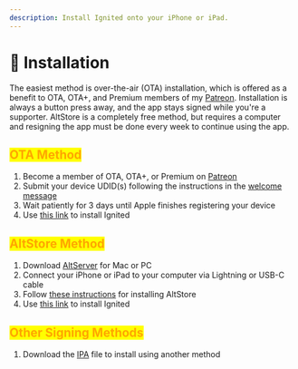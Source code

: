 ```yaml
---
description: Install Ignited onto your iPhone or iPad.
---
```


# 📲 Installation

The easiest method is over-the-air (OTA) installation, which is offered as a benefit to OTA, OTA+, and Premium members of my [Patreon](https://www.patreon.com/litritt). Installation is always a button press away, and the app stays signed while you're a supporter. AltStore is a completely free method, but requires a computer and resigning the app must be done every week to continue using the app.

## <mark style="color:orange;">OTA Method</mark>

1. Become a member of OTA, OTA+, or Premium on [Patreon](https://www.patreon.com/litritt)
2. Submit your device UDID(s) following the instructions in the [welcome message](https://patreon.com/litritt/membership)
3. Wait patiently for 3 days until Apple finishes registering your device
4. Use [this link](https://ota.ignitedemulator.com) to install Ignited

## <mark style="color:orange;">AltStore Method</mark>

1. Download [AltServer](https://altstore.io) for Mac or PC
2. Connect your iPhone or iPad to your computer via Lightning or USB-C cable
3. Follow [these instructions](https://faq.altstore.io/) for installing AltStore
4. Use [this link](altstore://install?url=https://cdn.ignitedemulator.com/versions/1.8.7/Ignited.ipa) to install Ignited

## <mark style="color:orange;">Other Signing Methods</mark>

1. Download the [IPA](https://cdn.ignitedemulator.com/versions/1.8.7/Ignited.ipa) file to install using another method
